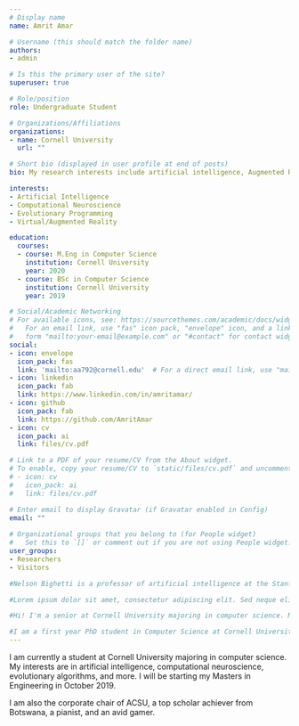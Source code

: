 ```yaml
---
# Display name
name: Amrit Amar

# Username (this should match the folder name)
authors:
- admin

# Is this the primary user of the site?
superuser: true

# Role/position
role: Undergraduate Student

# Organizations/Affiliations
organizations:
- name: Cornell University
  url: ""

# Short bio (displayed in user profile at end of posts)
bio: My research interests include artificial intelligence, Augmented Reality, computational neuroscience, and evolutionary algorithms.

interests:
- Artificial Intelligence
- Computational Neuroscience
- Evolutionary Programming
- Virtual/Augmented Reality

education:
  courses:
  - course: M.Eng in Computer Science
    institution: Cornell University
    year: 2020
  - course: BSc in Computer Science
    institution: Cornell University
    year: 2019

# Social/Academic Networking
# For available icons, see: https://sourcethemes.com/academic/docs/widgets/#icons
#   For an email link, use "fas" icon pack, "envelope" icon, and a link in the
#   form "mailto:your-email@example.com" or "#contact" for contact widget.
social:
- icon: envelope
  icon_pack: fas
  link: 'mailto:aa792@cornell.edu'  # For a direct email link, use "mailto:test@example.org".
- icon: linkedin
  icon_pack: fab
  link: https://www.linkedin.com/in/amritamar/
- icon: github
  icon_pack: fab
  link: https://github.com/AmritAmar
- icon: cv
  icon_pack: ai
  link: files/cv.pdf

# Link to a PDF of your resume/CV from the About widget.
# To enable, copy your resume/CV to `static/files/cv.pdf` and uncomment the lines below.  
# - icon: cv
#   icon_pack: ai
#   link: files/cv.pdf

# Enter email to display Gravatar (if Gravatar enabled in Config)
email: ""
  
# Organizational groups that you belong to (for People widget)
#   Set this to `[]` or comment out if you are not using People widget.  
user_groups:
- Researchers
- Visitors

#Nelson Bighetti is a professor of artificial intelligence at the Stanford AI Lab. His research interests include distributed robotics, mobile computing and programmable matter. He leads the Robotic Neurobiology group, which develops self-reconfiguring robots, systems of self-organizing robots, and mobile sensor networks. [link to Google!](http://google.com)

#Lorem ipsum dolor sit amet, consectetur adipiscing elit. Sed neque elit, tristique placerat feugiat ac, facilisis vitae arcu. Proin eget egestas augue. Praesent ut sem nec arcu pellentesque aliquet. Duis dapibus diam vel metus tempus vulputate. 

#Hi! I'm a senior at Cornell University majoring in computer science. My interests encompass topics from cloud computing to algorithms to functional programming and more. Outside of programming, I also enjoy learning Japanese.

#I am a first year PhD student in Computer Science at Cornell University. My research interests are in artificial intelligence, constraint reasoning, and computational sustainability, and I am currently being advised by Prof. Carla Gomes and Prof. Bart Selman. I graduated from Illinois Wesleyan University in December 2017 with a B.S. in Computer Science, where I was fortunate to be advised by Prof. Mark Liffiton.
---
```

I am currently a student at Cornell University majoring in computer science. My interests are in artificial intelligence, computational neuroscience, evolutionary algorithms, and more. I will be starting my Masters in Engineering in October 2019.

I am also the corporate chair of ACSU, a top scholar achiever from Botswana, a pianist, and an avid gamer.
